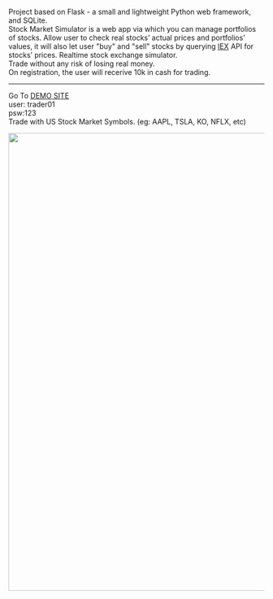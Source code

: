 
Project based on Flask - a small and lightweight Python web framework, and SQLite.</br>
Stock Market Simulator is a web app via which you can manage portfolios of stocks. Allow user to check real stocks’ actual prices and portfolios’ values, it will also let user "buy" and "sell" stocks by querying <a href="https://iexcloud.io/">IEX</a> API for stocks’ prices.
Realtime stock exchange simulator. <br>
Trade without any risk of losing real money. </br>
On registration, the user will recerive 10k in cash for trading.</br><hr>
Go To <a href="https://stock-sim-app.herokuapp.com/">DEMO SITE</a></br>
user: trader01 </br>
psw:123 </br>
Trade with US Stock Market Symbols. (eg: AAPL, TSLA, KO, NFLX, etc)

<img src="https://github.com/zxmvd/stock-market-simulator/blob/master/static/screen_shot_stock-sim.png" width="900" href="https://stock-sim-app.herokuapp.com/">